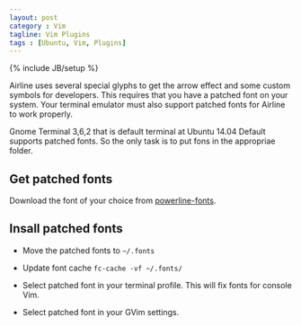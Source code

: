 ```yaml
---
layout: post
category : Vim
tagline: Vim Plugins
tags : [Ubuntu, Vim, Plugins]
---
```

{% include JB/setup %}

Airline uses several special glyphs to get the arrow effect and some custom symbols for developers.
This requires that you have a patched font on your system. Your terminal emulator must also support
patched fonts for Airline to work properly.

Gnome Terminal 3,6,2 that is default terminal at Ubuntu 14.04 Default supports patched fonts.
So the only task is to put fons in the appropriae folder.

## Get patched fonts
Download the font of your choice from [powerline-fonts](https://github.com/Lokaltog/powerline-fonts).

## Insall patched fonts

* Move the patched fonts to `~/.fonts`

* Update font cache `fc-cache -vf ~/.fonts/`

* Select patched font in your terminal profile. This will fix fonts for console Vim.

* Select patched font in your GVim settings.
